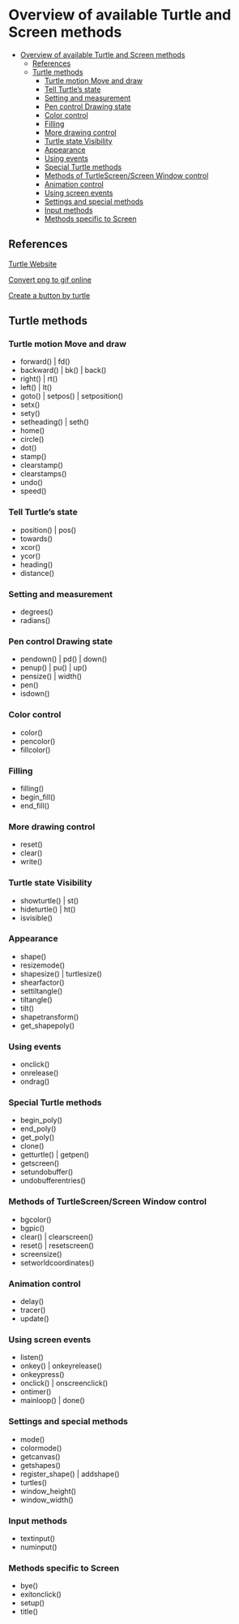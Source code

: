 # Overview of available Turtle and Screen methods

- [Overview of available Turtle and Screen methods](#overview-of-available-turtle-and-screen-methods)
  - [References](#references)
  - [Turtle methods](#turtle-methods)
    - [Turtle motion Move and draw](#turtle-motion-move-and-draw)
    - [Tell Turtle’s state](#tell-turtles-state)
    - [Setting and measurement](#setting-and-measurement)
    - [Pen control Drawing state](#pen-control-drawing-state)
    - [Color control](#color-control)
    - [Filling](#filling)
    - [More drawing control](#more-drawing-control)
    - [Turtle state Visibility](#turtle-state-visibility)
    - [Appearance](#appearance)
    - [Using events](#using-events)
    - [Special Turtle methods](#special-turtle-methods)
    - [Methods of TurtleScreen/Screen Window control](#methods-of-turtlescreenscreen-window-control)
    - [Animation control](#animation-control)
    - [Using screen events](#using-screen-events)
    - [Settings and special methods](#settings-and-special-methods)
    - [Input methods](#input-methods)
    - [Methods specific to Screen](#methods-specific-to-screen)

## References
[Turtle Website](https://docs.python.org/3/library/turtle.html)

[Convert png to gif online](https://image.online-convert.com/convert-to-gif)

[Create a button by turtle](https://www.youtube.com/watch?v=tl5nBPKbmSI)

## Turtle methods
### Turtle motion Move and draw
* forward() | fd()
* backward() | bk() | back()
* right() | rt()
* left() | lt()
* goto() | setpos() | setposition()
* setx()
* sety()
* setheading() | seth()
* home()
* circle()
* dot()
* stamp()
* clearstamp()
* clearstamps()
* undo()
* speed()

### Tell Turtle’s state
* position() | pos()
* towards()
* xcor()
* ycor()
* heading()
* distance()

### Setting and measurement
* degrees()
* radians()

### Pen control Drawing state
* pendown() | pd() | down()
* penup() | pu() | up()
* pensize() | width()
* pen()
* isdown()

### Color control
* color()
* pencolor()
* fillcolor()

### Filling
* filling()
* begin_fill()
* end_fill()

### More drawing control
* reset()
* clear()
* write()

### Turtle state Visibility
* showturtle() | st()
* hideturtle() | ht()
* isvisible()

### Appearance
* shape()
* resizemode()
* shapesize() | turtlesize()
* shearfactor()
* settiltangle()
* tiltangle()
* tilt()
* shapetransform()
* get_shapepoly()

### Using events
* onclick()
* onrelease()
* ondrag()

### Special Turtle methods
* begin_poly()
* end_poly()
* get_poly()
* clone()
* getturtle() | getpen()
* getscreen()
* setundobuffer()
* undobufferentries()

### Methods of TurtleScreen/Screen Window control
* bgcolor()
* bgpic()
* clear() | clearscreen()
* reset() | resetscreen()
* screensize()
* setworldcoordinates()

### Animation control
* delay()
* tracer()
* update()

### Using screen events
* listen()
* onkey() | onkeyrelease()
* onkeypress()
* onclick() | onscreenclick()
* ontimer()
* mainloop() | done()

### Settings and special methods
* mode()
* colormode()
* getcanvas()
* getshapes()
* register_shape() | addshape()
* turtles()
* window_height()
* window_width()

### Input methods
* textinput()
* numinput()

### Methods specific to Screen
* bye()
* exitonclick()
* setup()
* title()